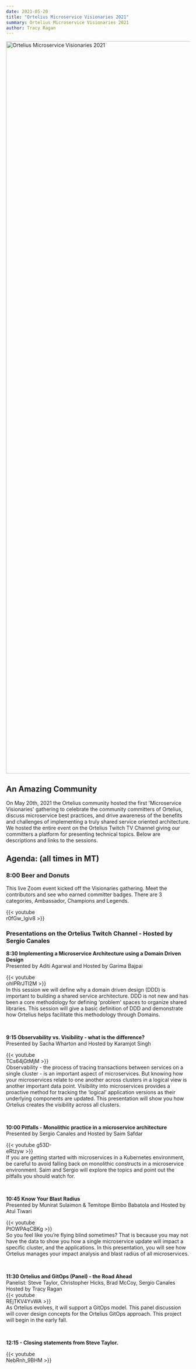```yaml
---
date: 2021-05-20
title: "Ortelius Microservice Visionaries 2021"
summary: Ortelius Microservice Visionaries 2021
author: Tracy Ragan
---
```


<div class="col-center">
<img src="/images/ortelius-visonaires-date.png" alt="Ortelius Microservice Visionaries 2021" height="2000px" width="1000px" />
</div>
<p></p>

## An Amazing Community

On May 20th, 2021 the Ortelius community hosted the first 'Microservice Visionaries' gathering to celebrate the community committers of Ortelius, discuss microservice best practices, and drive awareness of the benefits and challenges of implementing a truly shared service oriented architecture. We hosted the entire event on the Ortelius Twitch TV Channel giving our committers a platform for presenting technical topics. Below are descriptions and links to the sessions. 

## Agenda: (all times in MT)

### 8:00 Beer and Donuts 
This live Zoom event kicked off the Visionaries gathering. Meet the contributors and see who earned committer badges. There are 3 categories, Ambassador, Champions and Legends.
<div style="width:30%">
{{< youtube r0fGw_Igiv8 >}}
</div>

### Presentations on the Ortelius Twitch Channel  - Hosted by Sergio Canales

<p><strong> 8:30 Implementing a Microservice Architecture using a Domain Driven Design</strong> 
<br>Presented by Aditi Agarwal and Hosted by Garima Bajpai  
<div style="width:30%">
{{< youtube ohIPRrJTl2M >}}
</div>
In this session we will define why a domain driven design (DDD) is important to building a shared service architecture. DDD is not new and has been a core methodology for defining 'problem' spaces to organize shared libraries. This session will give a basic definition of DDD and demonstrate how Ortelius helps facilitate this methodology through Domains.</p>
<br>
  
<p><strong> 9:15 Observability vs. Visibility - what is the difference? </strong> 
<br>Presented by Sacha Wharton and Hosted by Karamjot Singh
<div style="width:30%">
{{< youtube TCs64jGtMjM >}}
</div>
Observability - the process of tracing transactions between services on a single cluster - is an important aspect of microservices. But knowing how your microservices relate to one another across clusters in a logical view is another important data point.  Visibility into microservices provides a proactive method for tracking the ‘logical’ application versions as their underlying components are updated. This presentation will show you how Ortelius creates the visibility across all clusters.</p>
<br>

<p><strong> 10:00 Pitfalls - Monolithic practice in a microservice architecture </strong>
<br>Presented by Sergio Canales and Hosted by Saim Safdar
<div style="width:30%">
{{< youtube g53D-eRtzyw >}}
</div>
If you are getting started with microservices in a Kubernetes environment, be careful to avoid falling back on monolithic constructs in a microservice environment. Saim and Sergio will explore the topics and point out the pitfalls you should watch for.</p>
<br>

<p><strong> 10:45 Know Your Blast Radius </strong>
<br>Presented by Munirat Sulaimon & Temitope Bimbo Babatola and Hosted by Atul Tiwari 
<div style="width:30%">
{{< youtube PtOWPAqCBKg >}}
</div>
So you feel like you’re flying blind sometimes? That is because you may not have the data to show you how a single microservice update will impact a specific cluster, and the applications. In this presentation, you will see how Ortelius manages your impact analysis and blast radius of all microservices.</p>
<br>
</p><strong> 11:30 Ortelius and GitOps (Panel) - the Road Ahead </strong>
<br>Panelist: Steve Taylor, Christopher Hicks,  Brad McCoy, Sergio Canales
<br>Hosted by Tracy Ragan
<div style="width:30%">
{{< youtube REjTKV4YvWA >}}
</div>
As Ortelius evolves, it will support a GitOps model. This panel discussion will cover design concepts for the Ortelius GitOps approach. This project will begin in the early fall.</p>
<br>
<p><strong> 12:15 - Closing statements from Steve Taylor.</strong>
<div style="width:30%">
{{< youtube NebRnh_9BHM >}}
</div></p>

